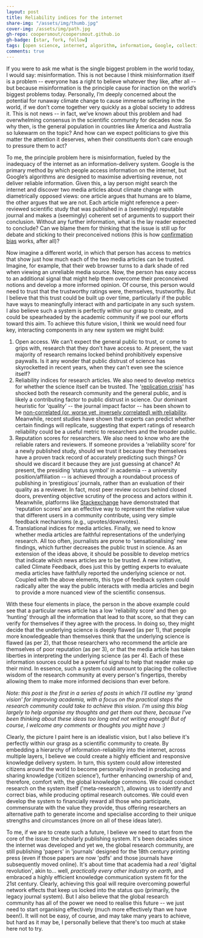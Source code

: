 ```yaml
---
layout: post
title: Reliability indices for the internet
share-img: "/assets/img/thumb.jpg"
cover-img: /assets/img/path.jpg
gh-repo: coopersmout/coopersmout.github.io
gh-badge: [star, fork, follow]
tags: [open science, internet, algorithm, information, Google, collective action, academia, research]
comments: true
---
```


If you were to ask me what is the single biggest problem in the world today, I would say: misinformation. This is not because I think misinformation itself is a problem -- everyone has a right to believe whatever they like, after all -- but because misinformation is the principle cause for inaction on the world’s biggest problems today. Personally, I’m deeply concerned about the potential for runaway climate change to cause immense suffering in the world, if we don’t come together very quickly as a global society to address it. This is not news -- in fact, we’ve known about this problem and had overwhelming consensus in the scientific community for decades now. So why then, is the general population in countries like America and Australia so lukewarm on the topic? And how can we expect politicians to give this matter the attention it deserves, when their constituents don’t care enough to pressure them to act? 

To me, the principle problem here is misinformation, fueled by the inadequacy of the internet as an information-delivery system. Google is the primary method by which people access information on the internet, but Google’s algorithms are designed to maximise advertising revenue, not deliver reliable information. Given this, a lay person might search the internet and discover two media articles about climate change with diametrically opposed views: one article argues that humans are to blame, the other argues that we are not. Each article might reference a peer-reviewed scientific study that was published in a (seemingly) reputable journal and makes a (seemingly) coherent set of arguments to support their conclusion. Without any further information, what is the lay reader expected to conclude? Can we blame them for thinking that the issue is still up for debate and sticking to their preconceived notions (this is how [confirmation bias](https://en.wikipedia.org/wiki/Confirmation_bias) works, after all)? 

Now imagine a different world, in which that person has access to metrics that show just how much each of the two media articles can be trusted. Imagine, for example, that their web browser turns to a dark shade of red when viewing an unreliable media source. Now, the person has easy access to an additional signal that might help them overcome their preconceived notions and develop a more informed opinion. Of course, this person would need to trust that the trustworthy ratings were, themselves, trustworthy. But I believe that this trust could be built up over time, particularly if the public have ways to meaningfully interact with and participate in any such system. I also believe such a system is perfectly within our grasp to create, and could be spearheaded by the academic community if we pool our efforts toward this aim. To achieve this future vision, I think we would need four key, interacting components in any new system we might build:

1. Open access. We can’t expect the general public to trust, or come to grips with, research that they don't have access to. At present, the vast majority of research remains locked behind prohibitively expensive paywalls. Is it any wonder that public distrust of science has skyrocketted in recent years, when they can't even see the science itself?
2. Reliability indices for research articles. We also need to develop metrics for whether the science itself can be trusted. The '[replication crisis](https://en.wikipedia.org/wiki/Replication_crisis)' has shocked both the research community and the general public, and is likely a contributing factor to public distrust in science. Our dominant heuristic for 'quality' -- the journal impact factor -- has been shown to be [non-correlated (or, worse yet, inversely correlated) with reliability](https://doi.org/10.1371/journal.pbio.3000117). Meanwhile, recent studies have shown that experts can predict whether certain findings will replicate, suggesting that expert ratings of research reliability could be a useful metric to researchers and the broader public. 
3. Reputation scores for researchers. We also need to know who are the reliable raters and reviewers. If someone provides a 'reliability score' for a newly published study, should we trust it because they themselves have a proven track record of accurately predicting such things? Or should we discard it because they are just guessing at chance? At present, the presiding ‘status symbol’ in academia -- a university position/affiliation -- is achieved through a roundabout process of publishing in ‘prestigious’ journals, rather than an evaluation of their quality as a reviewer. In fact, most peer review occurs behind closed doors, preventing objective scrutiny of the process and actors within it. Meanwhile, platforms like [Stackexchange](https://stackoverflow.com/help/whats-reputation) have demonstrated that ‘reputation scores’ are an effective way to represent the relative value that different users in a community contribute, using very simple feedback mechanisms (e.g., upvotes/downvotes).
4. Translational indices for media articles. Finally, we need to know whether media articles are faithful representations of the underlying research. All too often, journalists are prone to 'sensationalising' new findings, which further decreases the public trust in science. As an extension of the ideas above, it should be possible to develop metrics that indicate which news articles are to be trusted. A new initiative, called Climate Feedback, does just this by getting experts to evaluate media articles have faithfully reported the underlying science or not. Coupled with the above elements, this type of feedback system could radically alter the way the public interacts with media articles and begin to provide a more nuanced view of the scientific consensus.

With these four elements in place, the person in the above example could see that a particular news article has a low 'reliability score' and then go ‘hunting’ through all the information that lead to that score, so that they can verify for themselves if they agree with the process. In doing so, they might decide that the underlying science is deeply flawed (as per 1), that people more knowledgeable than themselves think that the underlying science is flawed (as per 2), that those researchers who recommend the article are themselves of poor reputation (as per 3), or that the media article has taken liberties in interpreting the underlying science (as per 4). Each of these information sources could be a powerful signal to help that reader make up their mind. In essence, such a system could amount to placing the collective wisdom of the research community at every person's fingertips, thereby allowing them to make more informed decisions than ever before. 

*Note: this post is the first in a series of posts in which I'll outline my 'grand vision' for improving academia, with a focus on the practical steps the research community could take to achieve this vision. I'm using this blog largely to help organise my thoughts and get them out there, because I've been thinking about these ideas too long and not writing enough! But of course, I welcome any comments or thoughts you might have :)*


Clearly, the picture I paint here is an idealistic vision, but I also believe it's perfectly within our grasp as a scientific community to create. By embedding a hierarchy of information-reliability into the internet, across multiple layers, I believe we could create a highly efficient and responsive knowledge delivery system. In turn, this system could allow interested citizens around the world to become personally involved in producing and sharing knowledge (‘citizen science’), further enhancing ownership of and, therefore, comfort with, the global knowledge commons. We could conduct research on the system itself ('meta-research'), allowing us to identify and correct bias, while producing optimal research outcomes. We could even develop the system to financially reward all those who participate, commensurate with the value they provide, thus offering researchers an alternative path to generate income and specialise according to their unique strengths and circumstances (more on all of these ideas later).

To me, if we are to create such a future, I believe we need to start from the core of the issue: the scholarly publishing system. It's been decades since the internet was developed and yet we, the global research community, are still publishing 'papers' in 'journals' designed for the 18th century printing press (even if those papers are now 'pdfs' and those journals have subsequently moved online). It's about time that academia had a _real_ 'digital revolution', akin to... well, _practically every other industry on earth_, and embraced a highly efficient knowledge communication system fit for the 21st century. Clearly, achieving this goal will require overcoming powerful network effects that keep us locked into the status quo (primarily, the legacy journal system). But I also believe that the global research community has all of the power we need to realise this future -- we just need to start organising effectively (much more effectively than we have been!). It will not be easy, of course, and may take many years to achieve, but hard as it may be, I personally believe that there's too much at stake here not to try. 
